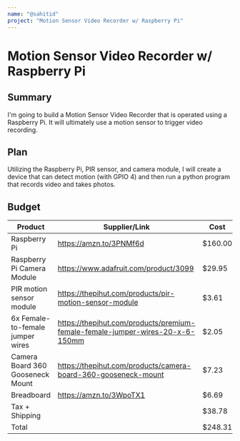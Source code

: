 ```yaml
---
name: "@sahitid"
project: "Motion Sensor Video Recorder w/ Raspberry Pi"
---
```


# Motion Sensor Video Recorder w/ Raspberry Pi

## Summary

I'm going to build a Motion Sensor Video Recorder that is operated using a Raspberry Pi. It will ultimately use a motion sensor to trigger video recording.

## Plan

Utilizing the Raspberry Pi, PIR sensor, and camera module, I will create a device that can detect motion (with GPIO 4) and then run a python program that records video and takes photos.

## Budget

| Product                          | Supplier/Link                                                                    | Cost    |
| -------------------------------- | -------------------------------------------------------------------------------- | ------- |
| Raspberry Pi                     | https://amzn.to/3PNMf6d                                                          | $160.00 |
| Raspberry Pi Camera Module       | https://www.adafruit.com/product/3099                                            | $29.95  |
| PIR motion sensor module         | https://thepihut.com/products/pir-motion-sensor-module                           | $3.61   |
| 6x Female-to-female jumper wires | https://thepihut.com/products/premium-female-female-jumper-wires-20-x-6-150mm    | $2.05   |
| Camera Board 360 Gooseneck Mount | https://thepihut.com/products/camera-board-360-gooseneck-mount                   | $7.23   |
| Breadboard                       | https://amzn.to/3WpoTX1                                                          | $6.69   |
| Tax + Shipping                   |                                                                                  | $38.78  |
| Total                            |                                                                                  | $248.31 |
